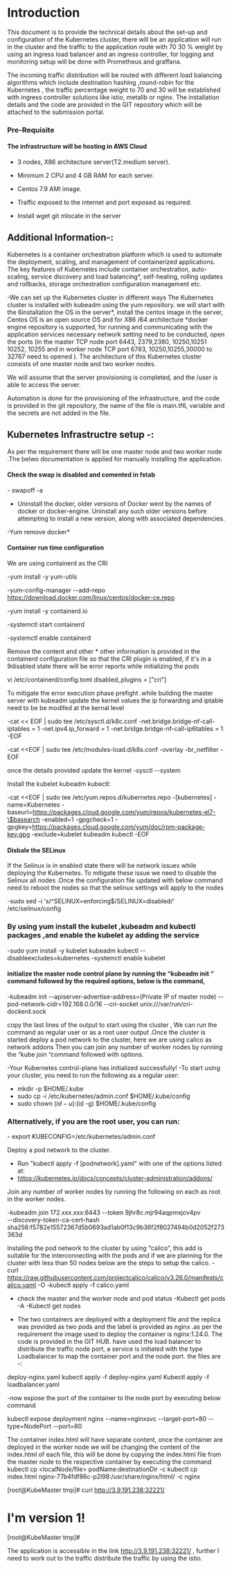 <h1 >Introduction</h1>

This document is to provide the technical details about the set-up and configuration of the Kubernetes cluster, there will be an application will run in the cluster and the traffic to the application route with 70 30 % weight by using an ingress load balancer and an ingress controller, for logging and monitoring setup will be done with Prometheus and graffana.

The incoming traffic distribution will be routed with different load balancing algorithms which include destination hashing ,round-robin for the Kubernetes , the traffic percentage weight to 70 and 30 will be established with ingress controller solutions like istio, metallb or nginx. The installation details and the code are provided in the GIT repository which will be attached to the submission portal.  
<h3>Pre-Requisite </h3>
<h4>The infrastructure will be hosting in  AWS Cloud</h4>

- 3 nodes, X86 architecture server(T2.medium server).

- Minimum 2 CPU and 4 GB RAM for each server.
  
- Centos 7.9 AMI image.
  
- Traffic exposed to the internet and port exposed as required.
  
- Install wget git mlocate in the server
  
<h2>Additional Information-:</h2>
Kubernetes is a container orchestration platform which is used to automate the deployment, scaling, and management of containerized applications.  The key features of Kubernetes include container orchestration, auto-scaling, service discovery and load balancing*, self-healing, rolling updates and rollbacks, storage orchestration configuration management etc.

-We can set up the Kubernetes cluster in different ways The Kubernetes cluster is installed with kubeadm using the yum repository. we will start with the 6installation the OS in the server*, install the centos image in the server, Centos OS is an open source OS and for X86 /64 architecture *docker engine repository is supported, for running and communicating with the application services necessary network setting need to be conducted,  open the ports (in the master TCP node port 6443, 2379,2380, 10250,10251 10252, 10255 and in worker node TCP port 6783, 10250,10255,30000 to 32767 need to opened ). The architecture of this Kubernetes cluster consists of one master node and two worker nodes. 

We will assume that the server provisioning is completed, and the /user is able to access the server. 

Automation is done for the provisioning of the infrastructure, and the code is provided in the git repository, the name of the file is main.tf6, variable and the secrets are not added in the file.

<h2>Kubernetes Infrastructre setup -:</h2>

As per the requirement there will be one master node and two worker node .The belwo documentation is applied for manually installing the application. 

<h4>Check the swap is disabled and comented in fstab</h4>
- swapoff -a

- Uninstall the docker, older versions of Docker went by the names of docker or docker-engine. Uninstall any such older versions before attempting to install a new version, along with associated dependencies.

-Yum remove docker*
<h4>Container run time configuration</h4>

We are using containerd as the CRI

-yum install -y yum-utils

-yum-config-manager --add-repo https://download.docker.com/linux/centos/docker-ce.repo

-yum install -y containerd.io

-systemctl start containerd

-systemctl enable containerd

Remove the content and other * other information is provided in the containerd configuration file so that the CRI  plugin is enabled, if it's in a 9disabled state there will be error reports while initializing the pods

vi  /etc/containerd/config.toml
disabled_plugins = ["cri"]

To mitigate the error execution phase prefight  .while building the master server with kubeadm update the kernel values the ip forwarding and iptable need to be be modifed at the kernal level 

-cat << EOF | sudo tee /etc/sysctl.d/k8c.conf
-net.bridge.bridge-nf-call-iptables = 1
-net.ipv4.ip_forward                = 1
-net.bridge.bridge-nf-call-ip6tables = 1
-EOF

-cat <<EOF | sudo tee /etc/modules-load.d/k8s.conf
-overlay
-br_netfilter
-EOF

once the details provided update the kernel 
-sysctl --system

Install the kubelet kubeadm kubectl:

-cat <<EOF | sudo tee /etc/yum.repos.d/kubernetes.repo
-[kubernetes]
-name=Kubernetes
-baseurl=https://packages.cloud.google.com/yum/repos/kubernetes-el7-\$basearch
-enabled=1
-gpgcheck=1
-gpgkey=https://packages.cloud.google.com/yum/doc/rpm-package-key.gpg
-exclude=kubelet kubeadm kubectl
-EOF

<h4>Disbale the SELinux </h4>

If the Selinux ix in enabled state there will be network issues while deploying the Kubernetes. To mitigate these issue we need to disable the Selinux all nodes .Once the configuration file updated with below command need to reboot the nodes so that the selinux settings will apply to the nodes
 
-sudo sed -i 's/^SELINUX=enforcing$/SELINUX=disabled/' /etc/selinux/config

<h3>By using yum install the kubelet ,kubeadm and  kubectl packages ,and enable the kubelet ay adding the service </h3>
-sudo yum install -y kubelet kubeadm kubectl --disableexcludes=kubernetes
-systemctl enable kubelet

<h4>initialize the master node control plane  by running the “kubeadm init “ command followed by the required options, below is the command,</h4>

-kubeadm init --apiserver-advertise-address=(Private IP of master node) --pod-network-cidr=192.168.0.0/16 --cri-socket unix:///var/run/cri-dockerd.sock

copy the last lines of the output to start using the cluster ,  We can run the command as regular user or as a root user output .Once the cluster is started deploy a pod network to the cluster, here we are using calico as network addons Then you can join any number of worker nodes by running the “kube join “command followed with options. 

-Your Kubernetes control-plane has initialized successfully!
-To start using your cluster, you need to run the following as a regular user: 
 - mkdir -p $HOME/.kube
 - sudo cp -i /etc/kubernetes/admin.conf $HOME/.kube/config
 - sudo chown $(id -u):$(id -g) $HOME/.kube/config
<h3>Alternatively, if you are the root user, you can run:</h3>
 - export KUBECONFIG=/etc/kubernetes/admin.conf

Deploy a pod network to the cluster.

- Run "kubectl apply -f [podnetwork].yaml" with one of the options listed at:
- https://kubernetes.io/docs/concepts/cluster-administration/addons/

Join any number of worker nodes by running the following on each as root in the worker nodes.

-kubeadm join 172.xxx.xxx:6443 --token 9jhr8c.mjr94aqpmxjcv4pv \
        --discovery-token-ca-cert-hash sha256:f5782e15572367d5b0693ad1ab0f13c9b36f2f8027494b0d2052f273363d

Installing the pod network to the cluster by using “calico”, this add is suitable for the interconnecting with the pods and if we are planning for the cluster with less than 50 nodes below are the steps to setup the calico.
-curl https://raw.githubusercontent.com/projectcalico/calico/v3.26.0/manifests/calico.yaml -O
-kubectl apply -f calico.yaml 

- check the master and the worker node and pod  status 
-Kubectl get pods -A
-Kubectl get nodes

- The two containers are deployed with a deployment file and the replica was provided as two pods and the label is provided as nginx .as per the requirement the image used to deploy the container is nginx:1.24.0. The code is provided in the GIT HUB.  have used the load balancer to distribute the traffic node port, a service is initiated with the type Loadbalancer to map the container port and the node port.
the files are -:

deploy-nginx.yaml
kubectl apply -f deploy-nginx.yaml
Kubectl apply -f loadbalancer.yaml

-now expose the port of the container to the node port by executing below command 

kubectl expose deployment nginx --name=nginxsvc --target-port=80 --type=NodePort --port=80

The container index.html will have separate content, once the container are deployed in the worker node we will be changing the content of the index.html of each file, this will be done by copying the index.html file from the master node to the respective container by executing the command 
kubectl cp <localNode/file> podName:destinationDir -c <Containername>
kubectl cp index.html nginx-77b4fdf86c-p2l98:/usr/share/nginx/html/ -c nginx

[root@KubeMaster tmp]# curl http://3.9.191.238:32221/
<!DOCTYPE html>
<html>
<head>
<title>Container 1</title>
</head>
<body>

<h1>I'm version 1!</h1>


</body>
</html>
[root@KubeMaster tmp]#



The application is accessible in the link http://3.9.191.238:32221/ , further I need to work out to the traffic distribute the traffic by using the istio.


